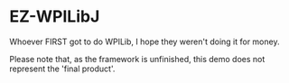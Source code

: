# EZ-WPILibJ
Whoever FIRST got to do WPILib, I hope they weren't doing it for money.

Please note that, as the framework is unfinished, this demo does not represent the 'final product'.

